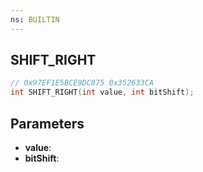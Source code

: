 ```yaml
---
ns: BUILTIN
---
```

## SHIFT_RIGHT

```c
// 0x97EF1E5BCE9DC075 0x352633CA
int SHIFT_RIGHT(int value, int bitShift);
```

## Parameters
* **value**:
* **bitShift**:
